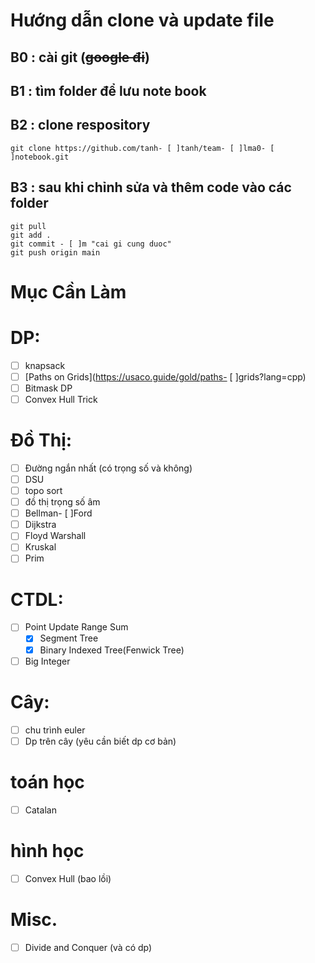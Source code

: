 # Hướng dẫn clone và update file
## B0 : cài git (~~google đi~~)
## B1 : tìm folder để lưu note book
## B2 : clone respository
```
git clone https://github.com/tanh- [ ]tanh/team- [ ]lma0- [ ]notebook.git
```
## B3 : sau khi chỉnh sửa và thêm code vào các folder
```
git pull
git add .
git commit - [ ]m "cai gi cung duoc"
git push origin main
```
# Mục Cần Làm
# DP:
- [ ] knapsack
- [ ] [Paths on Grids](https://usaco.guide/gold/paths- [ ]grids?lang=cpp)
- [ ] Bitmask DP
- [ ] Convex Hull Trick
# Đồ Thị:
- [ ] Đường ngắn nhất (có trọng số và không)
- [ ] DSU
- [ ] topo sort
- [ ] đồ thị trọng số âm
- [ ] Bellman- [ ]Ford
- [ ] Dijkstra
- [ ] Floyd Warshall
- [ ] Kruskal
- [ ] Prim
# CTDL:
- [ ] Point Update Range Sum 
    - [x] Segment Tree 
    - [x] Binary Indexed Tree(Fenwick Tree) 
- [ ] Big Integer
# Cây:
- [ ] chu trình euler
- [ ] Dp trên cây (yêu cần biết dp cơ bản)
# toán học
- [ ] Catalan
# hình học
- [ ] Convex Hull (bao lồi)
# Misc.
- [ ] Divide and Conquer (và có dp)
